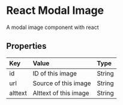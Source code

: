 # React Modal Image

A modal image component with react

## Properties

|Key|Value|Type|
|:--|:----|:---|
|id|ID of this image|String|
|url|Source of this image|String|
|alttext|Alttext of this image|String|
